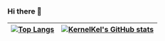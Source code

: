 ### Hi there 👋

| [![Top Langs](https://github-readme-stats.vercel.app/api/top-langs/?username=kernelkel)](https://github.com/anuraghazra/github-readme-stats)| [![KernelKel's GitHub stats](https://github-readme-stats.vercel.app/api?username=kernelkel&count_private=true)](https://github.com/anuraghazra/github-readme-stats) |
|------------------------------------------------------------------------------------------------------------|------------------------------------------------------------------------------------------------------------------------------------------------------------------------------------------------------------------|
